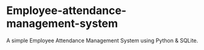 # Employee-attendance-management-system
A simple Employee Attendance Management System using Python &amp; SQLite.
